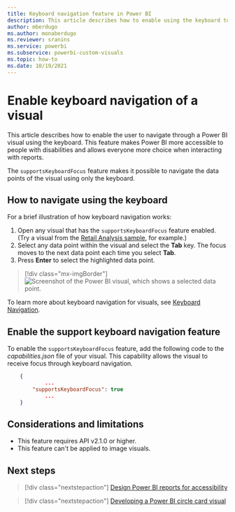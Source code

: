 ```yaml
---
title: Keyboard navigation feature in Power BI
description: This article describes how to enable using the keyboard to navigate visuals in Power BI.
author: mberdugo
ms.author: monaberdugo
ms.reviewer: sranins
ms.service: powerbi
ms.subservice: powerbi-custom-visuals
ms.topic: how-to
ms.date: 10/19/2021
---
```


# Enable keyboard navigation of a visual

This article describes how to enable the user to navigate through a Power BI visual using the keyboard. This feature makes Power BI more accessible to people with disabilities and allows everyone more choice when interacting with reports.

The `supportsKeyboardFocus` feature makes it possible to navigate the data points of the visual using only the keyboard.

## How to navigate using the keyboard

For a brief illustration of how keyboard navigation works:

1. Open any visual that has the `supportsKeyboardFocus` feature enabled. (Try a visual from the [Retail Analysis sample](../../create-reports/sample-retail-analysis.md#get-the-sample), for example.)
2. Select any data point within the visual and select the **Tab** key.
    The focus moves to the next data point each time you select **Tab**.
3. Press **Enter** to select the highlighted data point.

> [!div class="mx-imgBorder"]
> ![Screenshot of the Power BI visual, which shows a selected data point.](./media/supportskeyboardfocus-feature/supports-keyboard-focus-example.png)

To learn more about keyboard navigation for visuals, see [Keyboard Navigation](../../create-reports/desktop-accessibility-consuming-tools.md#keyboard-navigation).

## Enable the support keyboard navigation feature

To enable the `supportsKeyboardFocus` feature, add the following code to the *capabilities.json* file of your visual.
This capability allows the visual to receive focus through keyboard navigation.

```json
    {   
            ...
        "supportsKeyboardFocus": true
            ...
    }
```

## Considerations and limitations

* This feature requires API v2.1.0 or higher.
* This feature can't be applied to image visuals.

## Next steps

> [!div class="nextstepaction"]
> [Design Power BI reports for accessibility](../../create-reports/desktop-accessibility-creating-reports.md)

> [!div class="nextstepaction"]
> [Developing a Power BI circle card visual](develop-circle-card.md)

